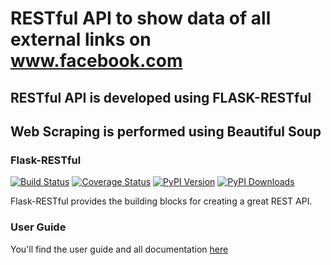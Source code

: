 # RESTful API to show data of all external links on www.facebook.com
## RESTful API is developed using FLASK-RESTful
## Web Scraping is performed using Beautiful Soup

### Flask-RESTful

[![Build Status](https://travis-ci.org/flask-restful/flask-restful.svg?branch=master)](http://travis-ci.org/flask-restful/flask-restful)
[![Coverage Status](http://img.shields.io/coveralls/flask-restful/flask-restful/master.svg)](https://coveralls.io/r/flask-restful/flask-restful)
[![PyPI Version](http://img.shields.io/pypi/v/Flask-RESTful.svg)](https://pypi.python.org/pypi/Flask-RESTful)
[![PyPI Downloads](http://img.shields.io/pypi/dm/Flask-RESTful.svg)](https://pypi.python.org/pypi/Flask-RESTful)

Flask-RESTful provides the building blocks for creating a great REST API.

### User Guide

You'll find the user guide and all documentation [here](https://flask-restful.readthedocs.io/)

